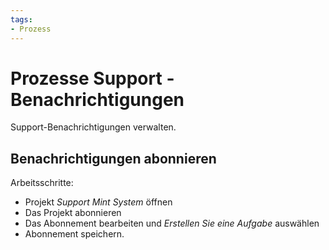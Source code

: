 ```yaml
---
tags:
- Prozess
---
```

# Prozesse Support - Benachrichtigungen
Support-Benachrichtigungen verwalten.

## Benachrichtigungen abonnieren

Arbeitsschritte:
* Projekt *Support Mint System* öffnen
* Das Projekt abonnieren
* Das Abonnement bearbeiten und *Erstellen Sie eine Aufgabe* auswählen
* Abonnement speichern.